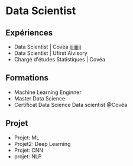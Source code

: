 # Data Scientist
## Expériences
- Data Scientist | Covéa
  jjjjjjjjj
- Data Scientist | Ufirst Alvisory
- Chargé d'études Statistiques | Covéa
## Formations
- Machine Learning Enginner
- Master Data Science
- Certificat Data Science
Data scientist @Covéa
## Projet
- Projet: ML
- Projet2: Deep Learning
- Projet: CNN
- projet: NLP
